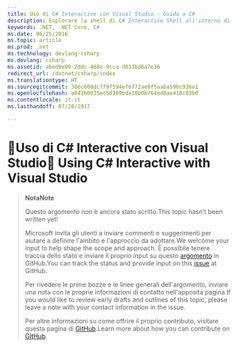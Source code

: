 ```yaml
---
title: Uso di C# Interactive con Visual Studio - Guida a C#
description: Esplorare la shell di C# Interactive Shell all'interno di Visual Studio
keywords: .NET, .NET Core, C#
ms.date: 06/25/2016
ms.topic: article
ms.prod: .net
ms.technology: devlang-csharp
ms.devlang: csharp
ms.assetid: abed9e00-2ddc-468e-9cca-d033bd6a7e36
redirect_url: /dotnet/csharp/index
ms.translationtype: HT
ms.sourcegitcommit: 306c608dc7f97594ef6f72ae0f5aaba596c936e1
ms.openlocfilehash: a841b0035ec5d369bda10b0b764ed8ae418c03b0
ms.contentlocale: it-it
ms.lasthandoff: 07/28/2017

---
```


# <a name="-using-c-interactive-with-visual-studio"></a><span data-ttu-id="037a6-104">🔧Uso di C# Interactive con Visual Studio</span><span class="sxs-lookup"><span data-stu-id="037a6-104">🔧 Using C# Interactive with Visual Studio</span></span>

> <span data-ttu-id="037a6-105">**Nota**</span><span class="sxs-lookup"><span data-stu-id="037a6-105">**Note**</span></span>
> 
> <span data-ttu-id="037a6-106">Questo argomento non è ancora stato scritto.</span><span class="sxs-lookup"><span data-stu-id="037a6-106">This topic hasn’t been written yet!</span></span> 
>
> <span data-ttu-id="037a6-107">Microsoft invita gli utenti a inviare commenti e suggerimenti per aiutare a definire l'ambito e l'approccio da adottare.</span><span class="sxs-lookup"><span data-stu-id="037a6-107">We welcome your input to help shape the scope and approach.</span></span> <span data-ttu-id="037a6-108">È possibile tenere traccia dello stato e inviare il proprio input su questo [argomento](https://github.com/dotnet/docs/issues/969) in GitHub.</span><span class="sxs-lookup"><span data-stu-id="037a6-108">You can track the status and provide input on this [issue](https://github.com/dotnet/docs/issues/969) at GitHub.</span></span>
> 
> <span data-ttu-id="037a6-109">Per rivedere le prime bozze e le linee generali dell'argomento, inviare una nota con le proprie informazioni di contatto nell'apposita pagina.</span><span class="sxs-lookup"><span data-stu-id="037a6-109">If you would like to review early drafts and outlines of this topic, please leave a note with your contact information in the issue.</span></span>
>
> <span data-ttu-id="037a6-110">Per altre informazioni su come offrire il proprio contributo, visitare questa pagina di [GitHub](https://github.com/dotnet/docs/blob/master/CONTRIBUTING.md).</span><span class="sxs-lookup"><span data-stu-id="037a6-110">Learn more about how you can contribute on [GitHub](https://github.com/dotnet/docs/blob/master/CONTRIBUTING.md).</span></span>
>

